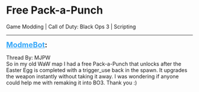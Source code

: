 # Free Pack-a-Punch
Game Modding | Call of Duty: Black Ops 3 | Scripting

---
<strong style="font-size: 1.4em;"><span style="text-decoration: underline;text-decoration-color: #34a7f9;"><span style="color:#34a7f9;">ModmeBot</span></span>:</strong>

<p>Thread By: MJPW<br />So in my old WaW map I had a free Pack-a-Punch that unlocks after the Easter Egg is completed with a trigger_use back in the spawn. It upgrades the weapon instantly without taking it away. I was wondering if anyone could help me with remaking it into BO3. Thank you :)</p>
